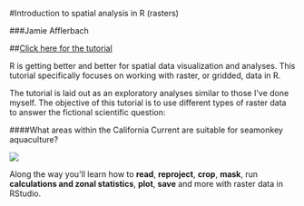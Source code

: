 #Introduction to spatial analysis in R (rasters)

###Jamie Afflerbach

##[Click here for the tutorial](http://jafflerbach.github.io/spatial-analysis-R/intro_spatial_data_R.html)

R is getting better and better for spatial data visualization and analyses. This tutorial specifically focuses on working with raster, or gridded, data in R.

The tutorial is laid out as an exploratory analyses similar to those I've done myself. The objective of this tutorial is to use different types of raster data to answer the fictional scientific question:

####What areas within the California Current are suitable for seamonkey aquaculture?

![](./images/seamonkeys.png)

Along the way you'll learn how to **read**, **reproject**, **crop**, **mask**, run **calculations and zonal statistics**, **plot**, **save** and more with raster data in RStudio.






